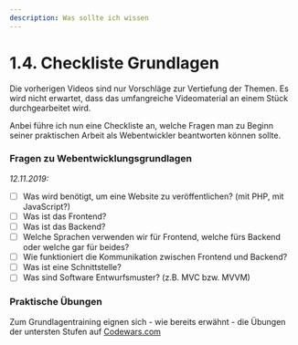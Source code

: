 ```yaml
---
description: Was sollte ich wissen
---
```


# 1.4. Checkliste Grundlagen

Die vorherigen Videos sind nur Vorschläge zur Vertiefung der Themen. Es wird nicht erwartet, dass das umfangreiche Videomaterial an einem Stück durchgearbeitet wird. 

Anbei führe ich nun eine Checkliste an, welche Fragen man zu Beginn seiner praktischen Arbeit als Webentwickler beantworten können sollte.

### Fragen zu Webentwicklungsgrundlagen

_12.11.2019:_

* [ ] Was wird benötigt, um eine Website zu veröffentlichen? \(mit PHP, mit JavaScript?\)
* [ ] Was ist das Frontend?
* [ ] Was ist das Backend?
* [ ] Welche Sprachen verwenden wir für Frontend, welche fürs Backend oder welche gar für beides?
* [ ] Wie funktioniert die Kommunikation zwischen Frontend und Backend?
* [ ] Was ist eine Schnittstelle?
* [ ] Was sind Software Entwurfsmuster? \(z.B. MVC bzw. MVVM\)

### Praktische Übungen

Zum Grundlagentraining eignen sich - wie bereits erwähnt - die Übungen der untersten Stufen auf [Codewars.com ](www.codewars.com/r/3HC0Pg)





